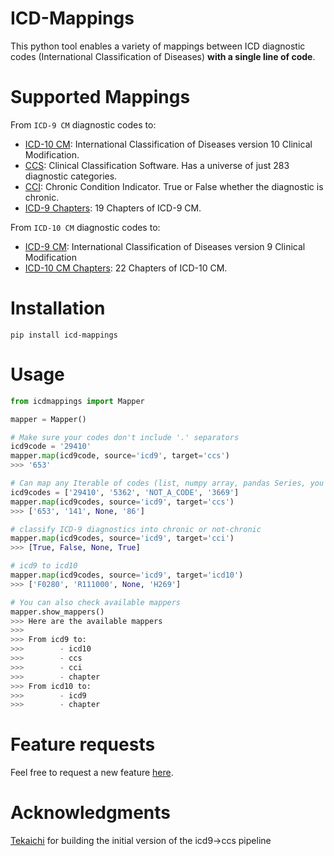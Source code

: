 # ICD-Mappings
This python tool enables a variety of mappings between ICD diagnostic codes (International Classification of Diseases) **with a single line of code**. 

# Supported Mappings

From `ICD-9 CM` diagnostic codes to:
- [ICD-10 CM](https://www.nber.org/research/data/icd-9-cm-and-icd-10-cm-and-icd-10-pcs-crosswalk-or-general-equivalence-mappings): International Classification of Diseases version 10 Clinical Modification.
- [CCS](https://hcup-us.ahrq.gov/toolssoftware/ccs/ccs.jsp): Clinical Classification Software. Has a universe of just 283 diagnostic categories.
- [CCI](https://hcup-us.ahrq.gov/toolssoftware/chronic/chronic.jsp): Chronic Condition Indicator. True or False whether the diagnostic is chronic.
- [ICD-9 Chapters](https://icd.codes/icd9cm): 19 Chapters of ICD-9 CM.

From `ICD-10 CM` diagnostic codes to:
- [ICD-9 CM](https://www.nber.org/research/data/icd-9-cm-and-icd-10-cm-and-icd-10-pcs-crosswalk-or-general-equivalence-mappings): International Classification of Diseases version 9 Clinical Modification
- [ICD-10 CM Chapters](https://icd.who.int/browse10/2010/en): 22 Chapters of ICD-10 CM.

# Installation

`pip install icd-mappings`

# Usage

```python
from icdmappings import Mapper

mapper = Mapper()

# Make sure your codes don't include '.' separators 
icd9code = '29410' 
mapper.map(icd9code, source='icd9', target='ccs')
>>> '653'

# Can map any Iterable of codes (list, numpy array, pandas Series, you name it)
icd9codes = ['29410', '5362', 'NOT_A_CODE', '3669']
mapper.map(icd9codes, source='icd9', target='ccs')
>>> ['653', '141', None, '86']

# classify ICD-9 diagnostics into chronic or not-chronic
mapper.map(icd9codes, source='icd9', target='cci')
>>> [True, False, None, True]

# icd9 to icd10
mapper.map(icd9codes, source='icd9', target='icd10')
>>> ['F0280', 'R111000', None, 'H269']

# You can also check available mappers
mapper.show_mappers()
>>> Here are the available mappers
>>>
>>> From icd9 to:
>>>        - icd10
>>>        - ccs
>>>        - cci
>>>        - chapter
>>> From icd10 to:
>>>        - icd9
>>>        - chapter
```

# Feature requests

Feel free to request a new feature [here](https://github.com/snovaisg/ICD-Mappings/issues).


# Acknowledgments

[Tekaichi](https://github.com/Tekaichi) for building the initial version of the icd9->ccs pipeline
